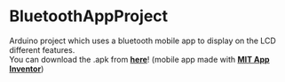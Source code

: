# BluetoothAppProject
Arduino project which uses a bluetooth mobile app to display on the LCD different features.  
You can download the .apk from **[here](http://ai2.appinventor.mit.edu/b/28qdj)**! (mobile app made with **[MIT App Inventor](https://appinventor.mit.edu/)**) 

